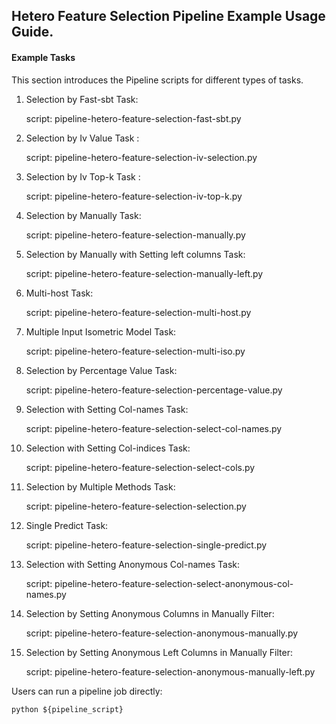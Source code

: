 ## Hetero Feature Selection Pipeline Example Usage Guide.

#### Example Tasks

This section introduces the Pipeline scripts for different types of tasks.

1. Selection by Fast-sbt Task:

    script: pipeline-hetero-feature-selection-fast-sbt.py

2. Selection by Iv Value Task :

    script: pipeline-hetero-feature-selection-iv-selection.py

3. Selection by Iv Top-k Task :

    script: pipeline-hetero-feature-selection-iv-top-k.py

4. Selection by Manually Task:

    script: pipeline-hetero-feature-selection-manually.py

5. Selection by Manually with Setting left columns Task:

    script: pipeline-hetero-feature-selection-manually-left.py

6. Multi-host Task:
    
    script: pipeline-hetero-feature-selection-multi-host.py

7. Multiple Input Isometric Model Task:
    
    script: pipeline-hetero-feature-selection-multi-iso.py

8. Selection by Percentage Value Task:
    
    script: pipeline-hetero-feature-selection-percentage-value.py

9. Selection with Setting Col-names Task:
    
    script: pipeline-hetero-feature-selection-select-col-names.py

10. Selection with Setting Col-indices Task:
    
    script: pipeline-hetero-feature-selection-select-cols.py

11. Selection by Multiple Methods Task:
    
    script: pipeline-hetero-feature-selection-selection.py

12. Single Predict Task:
    
    script: pipeline-hetero-feature-selection-single-predict.py

13. Selection with Setting Anonymous Col-names Task:
    
    script: pipeline-hetero-feature-selection-select-anonymous-col-names.py

14. Selection by Setting Anonymous Columns in Manually Filter:

    script: pipeline-hetero-feature-selection-anonymous-manually.py

15. Selection by Setting Anonymous Left Columns in Manually Filter:
    
    script: pipeline-hetero-feature-selection-anonymous-manually-left.py


Users can run a pipeline job directly:

    python ${pipeline_script}
